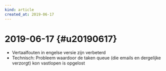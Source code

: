 ```yaml
---
kind: article
created_at: 2019-06-17
---
```

# 2019-06-17 {#u20190617}

* Vertaalfouten in engelse versie zijn verbeterd
* Technisch: Probleem waardoor de taken queue (die emails en dergelijke verzorgt) kon vastlopen is opgelost
